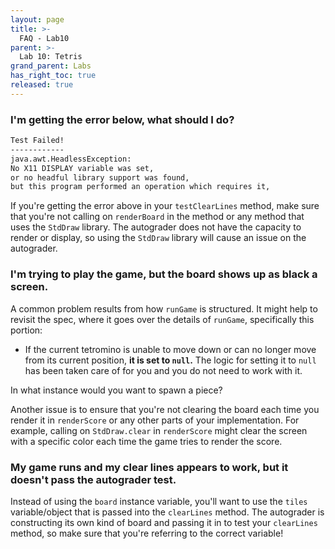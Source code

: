 ```yaml
---
layout: page
title: >-
  FAQ - Lab10
parent: >-
  Lab 10: Tetris
grand_parent: Labs
has_right_toc: true
released: true
---
```


### I'm getting the error below, what should I do?

```sh
Test Failed!
------------
java.awt.HeadlessException:
No X11 DISPLAY variable was set,
or no headful library support was found,
but this program performed an operation which requires it,
```

If you're getting the error above in your `testClearLines` method, make sure that you're not 
calling on `renderBoard` in the method or any method that uses the `StdDraw` library. The autograder 
does not have the capacity to render or display, so using the `StdDraw` library will cause an 
issue on the autograder. 

### I'm trying to play the game, but the board shows up as black a screen. 

A common problem results from how `runGame` is structured. It might help to revisit the spec, where 
it goes over the details of `runGame`, specifically this portion: 

- If the current tetromino is unable to move down or can no longer move from its current position, **it is set to `null`.**
  The logic for setting it to `null` has been taken care of for you and you do not need to work with it. 

In what instance would you want to spawn a piece?

Another issue is to ensure that you're not clearing the board each time you render it in `renderScore` or any 
other parts of your implementation. For example, calling on `StdDraw.clear` in `renderScore` might clear 
the screen with a specific color each time the game tries to render the score. 

### My game runs and my clear lines appears to work, but it doesn't pass the autograder test. 

Instead of using the `board` instance variable, you'll want to use the `tiles` variable/object that is
passed into the `clearLines` method. The autograder is constructing its own kind of board and passing it 
in to test your `clearLines` method, so make sure that you're referring to the correct variable! 